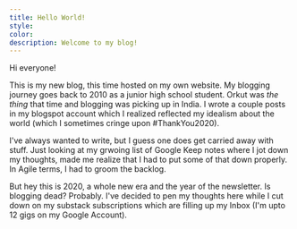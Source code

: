 ```yaml
---
title: Hello World!
style: 
color: 
description: Welcome to my blog!
---
```



Hi everyone!

This is my new blog, this time hosted on my own website. My blogging journey goes back to 2010 as a junior high school student. Orkut was _the thing_ that time and blogging was picking up in India. I wrote a couple posts in my blogspot account which I realized reflected my idealism about the world (which I sometimes cringe upon #ThankYou2020).

I've always wanted to write, but I guess one does get carried away with stuff. Just looking at my grwoing list of Google Keep notes where I jot down my thoughts, made me realize that I had to put some of that down properly. In Agile terms, I had to groom the backlog.


But hey this is 2020, a whole new era and the year of the newsletter. Is blogging dead? Probably. 
I've decided to pen my thoughts here while I cut down on my substack subscriptions which are filling up my Inbox (I'm upto 12 gigs on my Google Account).